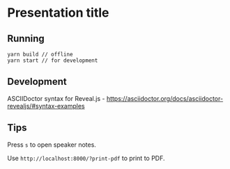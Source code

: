# Presentation title

## Running

```
yarn build // offline
yarn start // for development
```

## Development

ASCIIDoctor syntax for Reveal.js - https://asciidoctor.org/docs/asciidoctor-revealjs/#syntax-examples

## Tips

Press `s` to open speaker notes.

Use `http://localhost:8000/?print-pdf` to print to PDF.
